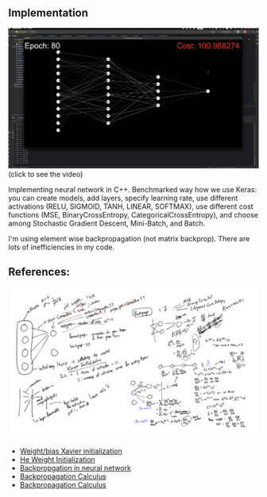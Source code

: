 
## Implementation
[![Watch the video](screenshot.png)](https://www.youtube.com/watch?v=Lts_m9F__BY)
(click to see the video)  

Implementing neural network in C++. Benchmarked way how we use Keras: you can create models, add layers, specify learning rate, use different activations (RELU, SIGMOID, TANH, LINEAR, SOFTMAX), use different cost functions (MSE, BinaryCrossEntropy, CategoricalCrossEntropy), and choose among Stochastic Gradient Descent, Mini-Batch, and Batch.

I'm using element wise backpropagation (not matrix backprop). There are lots of inefficiencies in my code.
## References:
![plan screenshot](plan.jpg)
- [Weight/bias Xavier initialization](https://www.deeplearning.ai/ai-notes/initialization/index.html#:~:text=Initializing%20all%20the%20weights%20with,the%20same%20features%20during%20training)
- [He Weight Initialization](https://machinelearningmastery.com/weight-initialization-for-deep-learning-neural-networks/)
- [Backpropgation in neural network](https://builtin.com/machine-learning/backpropagation-neural-network)
- [Backpropagation Calculus](https://www.youtube.com/watch?v=tIeHLnjs5U8)
- [Backpropagation Calculus](https://brilliant.org/wiki/backpropagation/)
